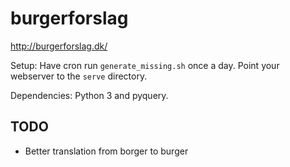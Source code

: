 # burgerforslag

http://burgerforslag.dk/

Setup: Have cron run `generate_missing.sh` once a day.  Point your
webserver to the `serve` directory.

Dependencies: Python 3 and pyquery.

## TODO

  - Better translation from borger to burger
